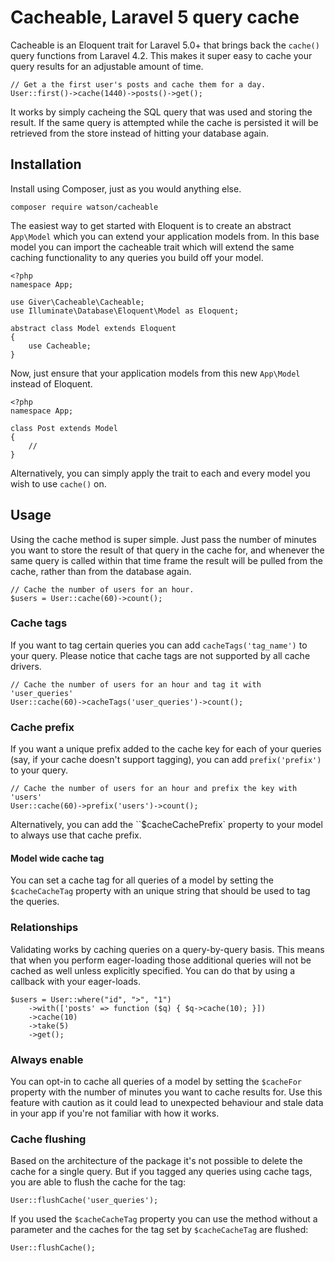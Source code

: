 Cacheable, Laravel 5 query cache
===================================

Cacheable is an Eloquent trait for Laravel 5.0+ that brings back the `cache()` query functions from Laravel 4.2. This makes it super easy to cache your query results for an adjustable amount of time.

    // Get a the first user's posts and cache them for a day.
    User::first()->cache(1440)->posts()->get();

It works by simply cacheing the SQL query that was used and storing the result. If the same query is attempted while the cache is persisted it will be retrieved from the store instead of hitting your database again.

## Installation

Install using Composer, just as you would anything else.

    composer require watson/cacheable

The easiest way to get started with Eloquent is to create an abstract `App\Model` which you can extend your application models from. In this base model you can import the cacheable trait which will extend the same caching functionality to any queries you build off your model.

    <?php
    namespace App;

    use Giver\Cacheable\Cacheable;
    use Illuminate\Database\Eloquent\Model as Eloquent;

    abstract class Model extends Eloquent
    {
        use Cacheable;
    }

Now, just ensure that your application models from this new `App\Model` instead of Eloquent.

    <?php
    namespace App;

    class Post extends Model
    {
        //
    }

Alternatively, you can simply apply the trait to each and every model you wish to use `cache()` on.

## Usage

Using the cache method is super simple. Just pass the number of minutes you want to store the result of that query in the cache for, and whenever the same query is called within that time frame the result will be pulled from the cache, rather than from the database again.

    // Cache the number of users for an hour.
    $users = User::cache(60)->count();

### Cache tags

If you want to tag certain queries you can add `cacheTags('tag_name')` to your query. Please notice that cache tags are not supported by all cache drivers.

    // Cache the number of users for an hour and tag it with 'user_queries'
    User::cache(60)->cacheTags('user_queries')->count();

### Cache prefix

If you want a unique prefix added to the cache key for each of your queries (say, if your cache doesn't support tagging), you can add `prefix('prefix')` to your query.

    // Cache the number of users for an hour and prefix the key with 'users'
    User::cache(60)->prefix('users')->count();

Alternatively, you can add the ``$cacheCachePrefix` property to your model to always use that cache prefix.

#### Model wide cache tag

You can set a cache tag for all queries of a model by setting the `$cacheCacheTag` property with an unique string that should be used to tag the queries.

### Relationships

Validating works by caching queries on a query-by-query basis. This means that when you perform eager-loading those additional queries will not be cached as well unless explicitly specified. You can do that by using a callback with your eager-loads.

    $users = User::where("id", ">", "1")
        ->with(['posts' => function ($q) { $q->cache(10); }])
        ->cache(10)
        ->take(5)
        ->get();

### Always enable

You can opt-in to cache all queries of a model by setting the `$cacheFor` property with the number of minutes you want to cache results for. Use this feature with caution as it could lead to unexpected behaviour and stale data in your app if you're not familiar with how it works.

### Cache flushing

Based on the architecture of the package it's not possible to delete the cache for a single query. But if you tagged any queries using cache tags, you are able to flush the cache for the tag:

    User::flushCache('user_queries');

If you used the `$cacheCacheTag` property you can use the method without a parameter and the caches for the tag set by `$cacheCacheTag` are flushed:

    User::flushCache();
